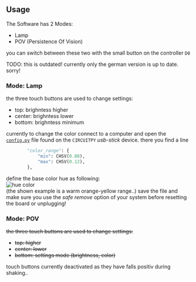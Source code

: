 ## Usage

The Software has 2 Modes:
- Lamp
- POV (Persistence Of Vision) 

you can switch between these two with the small button on the controller `D0`

TODO: this is outdated! currently only the german version is up to date. sorry!

### Mode: Lamp 
the three touch buttons are used to change settings:
- top: brighntess higher
- center: brighntess lower
- bottom: brighntess minimum
<!-- - top: higher
- center: lower 
- bottom: settings mode [brightness | color] (currently fixed to brighntess) -->

currently to change the color connect to a computer and open the [`config.py`](config.py) file found on the `CIRCUITPY` *usb-stick* device.
there you find a line 
```python
        "color_range": {
            "min": CHSV(0.08),
            "max": CHSV(0.12),
        },
```
define the base color hue as following:  
![hue color](color_hue.svg)  
(the shown example is a warm orange-yellow range..)
save the file and 
make sure you use the *safe remove* option of your system before resetting the board or unplugging!

### Mode: POV

~~the three touch buttons are used to change settings:~~
- ~~top: higher~~
- ~~center: lower~~
- ~~bottom: settings mode (brightness, color)~~

touch buttons currently deactivated as they have falls positiv during shaking..
